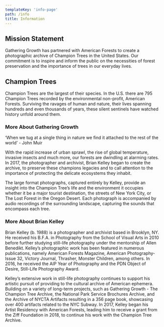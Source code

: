 ```yaml
---
templateKey: 'info-page'
path: /info
title: Information
---
```


## Mission Statement

Gathering Growth has partnered with American Forests to create a photographic archive of Champion Trees in the United States. Our commitment is to inspire and inform the public on the necessities of forest preservation and the importance of trees in our everyday lives.

## Champion Trees

Champion Trees are the largest of their species. In the U.S. there are 795 Champion Trees recorded by the environmental non-profit, American Forests. Surviving the ravages of human and nature, their lives spanning hundreds and even thousands of years, these silent sentinels have watched history unfold around them.

### More About Gathering Growth

‘When we tug at a single thing in nature we find it attached to the rest of the world’ - John Muir

With the rapid increase of urban sprawl, the rise of global temperature, invasive insects and much more, our forests are dwindling at alarming rates. In 2017, the photographer and archivist, Brian Kelley began to create the archive, to preserve these champions legacies and to call attention to the importance of protecting the delicate ecosystems they inhabit.

The large format photographs, captured entirely by Kelley, provide an insight into the Champion Tree’s life and the environment it occupies whether it be a major tourist destination, the streets of New York City, or The Lost Forest in the Oregon Desert. Each photograph is accompanied by audio recordings of the surrounding landscape, capturing the sounds that encompass each tree.

### More About Brian Kelley

Brian Kelley (b. 1988) is a photographer and archivist based in Brooklyn, NY. He received his B.F.A. in Photography from the School of Visual Arts in 2010 before further studying still-life photography under the mentorship of Allen Benedikt. Kelley’s photographic work has been featured in numerous publications, namely American Forests Magazine, American Photography-Issue 32, Victory Journal, Thrasher, Monster Children, among others. In 2016, he received the AIP Year of Photography and the PDN Object of Desire, Still-Life Photography Award.

Kelley’s extensive work in still-life photography continues to support his artistic pursuit of providing to the cultural archive of American ephemera. Building on a variety of long-term projects, such as Gathering Growth - The Champion Tree Archive, the National Park Service Brochures Archive, and the Archive of NYCTA Artifacts resulting in a 356 page book, showcasing over 400 artifacts related to the NYC Subway. In 2017, Kelley began his Artist Residency with American Forests, leading him to receive a grant from the Ziff Foundation in 2018, to continue his work with the Champion Tree Archive.
